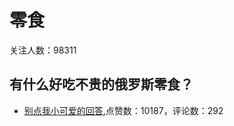 #  零食 
关注人数：98311
## 有什么好吃不贵的俄罗斯零食？
- [别点我小可爱的回答](https://www.zhihu.com/question/28207146/answer/1704599980),点赞数：10187，评论数：292
